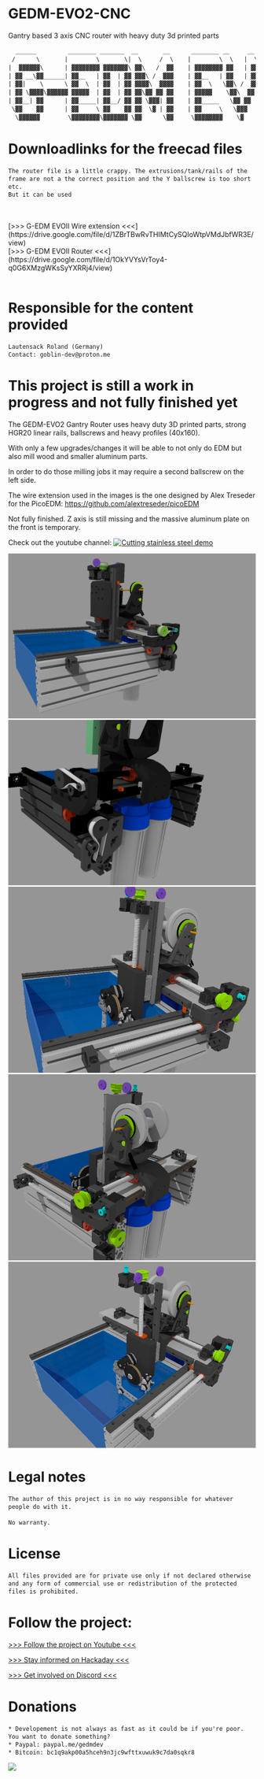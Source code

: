 # GEDM-EVO2-CNC
Gantry based 3 axis CNC router with heavy duty 3d printed parts


```diff
  ______         ________ _______  __       __      ________ __     __  ______       ______ ______ 
 /      \       |        \       \|  \     /  \    |        \  \   |  \/      \     |      \      \
|  ▓▓▓▓▓▓\      | ▓▓▓▓▓▓▓▓ ▓▓▓▓▓▓▓\ ▓▓\   /  ▓▓    | ▓▓▓▓▓▓▓▓ ▓▓   | ▓▓  ▓▓▓▓▓▓\     \▓▓▓▓▓▓\▓▓▓▓▓▓
| ▓▓ __\▓▓______| ▓▓__   | ▓▓  | ▓▓ ▓▓▓\ /  ▓▓▓    | ▓▓__   | ▓▓   | ▓▓ ▓▓  | ▓▓      | ▓▓   | ▓▓  
| ▓▓|    \      \ ▓▓  \  | ▓▓  | ▓▓ ▓▓▓▓\  ▓▓▓▓    | ▓▓  \   \▓▓\ /  ▓▓ ▓▓  | ▓▓      | ▓▓   | ▓▓  
| ▓▓ \▓▓▓▓\▓▓▓▓▓▓ ▓▓▓▓▓  | ▓▓  | ▓▓ ▓▓\▓▓ ▓▓ ▓▓    | ▓▓▓▓▓    \▓▓\  ▓▓| ▓▓  | ▓▓      | ▓▓   | ▓▓  
| ▓▓__| ▓▓      | ▓▓_____| ▓▓__/ ▓▓ ▓▓ \▓▓▓| ▓▓    | ▓▓_____   \▓▓ ▓▓ | ▓▓__/ ▓▓     _| ▓▓_ _| ▓▓_ 
 \▓▓    ▓▓      | ▓▓     \ ▓▓    ▓▓ ▓▓  \▓ | ▓▓    | ▓▓     \   \▓▓▓   \▓▓    ▓▓    |   ▓▓ \   ▓▓ \
  \▓▓▓▓▓▓        \▓▓▓▓▓▓▓▓\▓▓▓▓▓▓▓ \▓▓      \▓▓     \▓▓▓▓▓▓▓▓    \▓     \▓▓▓▓▓▓      \▓▓▓▓▓▓\▓▓▓▓▓▓
```


# Downloadlinks for the freecad files
    The router file is a little crappy. The extrusions/tank/rails of the frame are not a the correct position and the Y ballscrew is too short etc.
    But it can be used
</br>
</br>
[>>> G-EDM EVOII Wire extension <<<](https://drive.google.com/file/d/1ZBrTBwRvTHIMtCySQIoWtpVMdJbfWR3E/view)
</br>
[>>> G-EDM EVOII Router <<<](https://drive.google.com/file/d/1OkYVYsVrToy4-q0G6XMzgWKsSyYXRRj4/view)
</br>
</br>


# Responsible for the content provided
    Lautensack Roland (Germany)
    Contact: goblin-dev@proton.me





# This project is still a work in progress and not fully finished yet

The GEDM-EVO2 Gantry Router uses heavy duty 3D printed parts, strong HGR20 linear rails, ballscrews and heavy profiles (40x160).

With only a few upgrades/changes it will be able to not only do EDM but also mill wood and smaller aluminum parts.

In order to do those milling jobs it may require a second ballscrew on the left side.

The wire extension used in the images is the one designed by Alex Treseder for the PicoEDM:
https://github.com/alextreseder/picoEDM

Not fully finished. Z axis is still missing and the massive aluminum plate on the front is temporary.

Check out the youtube channel:
[![Cutting stainless steel demo](https://img.youtube.com/vi/4GycnoLOGnc/maxresdefault.jpg)](https://youtu.be/4GycnoLOGnc)



<img src="./media/images/model-5.png">

<img src="./media/images/model-4.png">

<img src="./media/images/model-1.png">

<img src="./media/images/model-2.png">

<img src="./media/images/model-3.png">





# Legal notes

    The author of this project is in no way responsible for whatever people do with it.

    No warranty. 





# License

    All files provided are for private use only if not declared otherwise and any form of commercial use or redistribution of the protected files is prohibited. 
    


    
    
# Follow the project:

[>>> Follow the project on Youtube <<<](https://www.youtube.com/@G-EDM/videos)

[>>> Stay informed on Hackaday <<<](https://hackaday.io/project/190371-g-edm)

[>>> Get involved on Discord <<<](https://discord.gg/9cTsyDkEbe)





# Donations

    * Developement is not always as fast as it could be if you're poor. You want to donate something? 
    * Paypal: paypal.me/gedmdev
    * Bitcoin: bc1q9akp00a5hceh9n3jc9wfttxuwuk9c7da0sqkr8
    
<img src="https://raw.githubusercontent.com/G-EDM/G-EDM/main/images/artwork/donations/donate.png">

